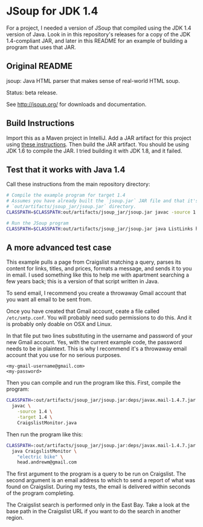 # JSoup for JDK 1.4

For a project, I needed a version of JSoup that compiled using the JDK 1.4 version of Java.  Look in in this repository's releases for a copy of the JDK 1.4-compliant JAR, and later in this README for an example of building a program that uses that JAR.

## Original README

jsoup: Java HTML parser that makes sense of real-world HTML soup.

Status: beta release.

See http://jsoup.org/ for downloads and documentation.

## Build Instructions

Import this as a Maven project in IntelliJ. 
Add a JAR artifact for this project using [these
instructions](https://stackoverflow.com/questions/1082580/how-to-build-jars-from-intellij-properly).
Then build the JAR artifact.  You should be using JDK 1.6 to compile the
JAR.  I tried building it with JDK 1.8, and it failed.

## Test that it works with Java 1.4

Call these instructions from the main repository directory:

```bash
# Compile the example program for target 1.4
# Assumes you have already built the `jsoup.jar` JAR file and that it's in the
# `out/artifacts/jsoup_jar/jsoup.jar` directory.
CLASSPATH=$CLASSPATH:out/artifacts/jsoup_jar/jsoup.jar javac -source 1.4 -target 1.4 ListLinks.java

# Run the JSoup program
CLASSPATH=$CLASSPATH:out/artifacts/jsoup_jar/jsoup.jar java ListLinks https://people.eecs.berkeley.edu/~andrewhead/
```

## A more advanced test case

This example pulls a page from Craigslist matching a query,
parses its content for links, titles, and prices, formats a
message, and sends it to you in email.  I used something
like this to help me with apartment searching a few years
back; this is a version of that script written in Java.

To send email, I recommend you create a throwaway Gmail
account that you want all email to be sent from.

Once you have created that Gmail account, ceate a file
called `/etc/smtp.conf`.  You will probably need sudo
permissions to do this.  And it is probably only doable on
OSX and Linux.

In that file put two lines substituting in the username and
password of your new Gmail account.  Yes, with the current
example code, the password needs to be in plaintext.  This
is why I recommend it's a throwaway email account that you
use for no serious purposes.

```
<my-gmail-username@gmail.com>
<my-password>
```

Then you can compile and run the program like this.  First,
compile the program:

```bash
CLASSPATH=:out/artifacts/jsoup_jar/jsoup.jar:deps/javax.mail-1.4.7.jar \
  javac \
    -source 1.4 \
    -target 1.4 \
    CraigslistMonitor.java
```

Then run the program like this:

```bash
CLASSPATH=:out/artifacts/jsoup_jar/jsoup.jar:deps/javax.mail-1.4.7.jar \
  java CraigslistMonitor \
    "electric bike" \
    head.andrewm@gmail.com
```

The first argument to the program is a query to be run on
Craigslist.  The second argument is an email address to
which to send a report of what was found on Craigslist.
During my tests, the email is delivered within seconds of
the program completing.

The Craigslist search is performed only in the East Bay.
Take a look at the base path in the Craigslist URL if you
want to do the search in another region.
